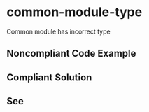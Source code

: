 # common-module-type

Common module has incorrect type


## Noncompliant Code Example

## Compliant Solution

## See

